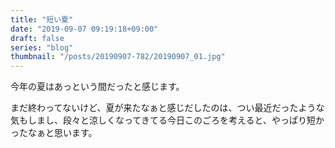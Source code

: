 ```yaml
---
title: "短い夏"
date: "2019-09-07 09:19:18+09:00"
draft: false
series: "blog"
thumbnail: "/posts/20190907-782/20190907_01.jpg"
---
```

今年の夏はあっという間だったと感じます。

まだ終わってないけど、夏が来たなぁと感じだしたのは、つい最近だったような気もしまし、段々と涼しくなってきてる今日このごろを考えると、やっぱり短かったなぁと思います。